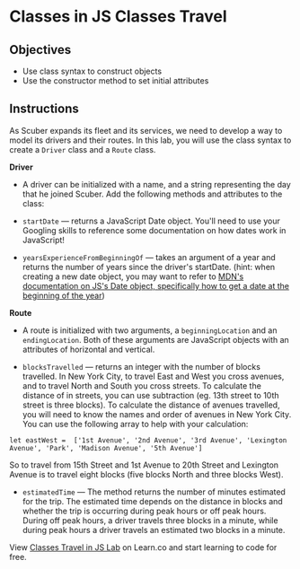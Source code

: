 # Classes in JS Classes Travel

## Objectives
+ Use class syntax to construct objects
+ Use the constructor method to set initial attributes

## Instructions

As Scuber expands its fleet and its services, we need to develop a way to model its drivers and their routes.  In this lab, you will use the class syntax to create a `Driver` class and a `Route` class.

**Driver**

* A driver can be initialized with a name, and a string representing the day that he joined Scuber.  Add the following methods and attributes to the class:

+ `startDate` — returns a JavaScript Date object.  You'll need to use your Googling skills to reference some documentation on how dates work in JavaScript!

+ `yearsExperienceFromBeginningOf` — takes an argument of a year and returns the number of years since the driver's startDate. (hint: when creating a new date object, you may want to refer to [MDN's documentation on JS's Date object, specifically how to get a date at the beginning of the year](https://developer.mozilla.org/en-US/docs/Web/JavaScript/Reference/Global_Objects/Date))

**Route**

* A route is initialized with two arguments, a `beginningLocation` and an `endingLocation`.  Both of these arguments are JavaScript objects with an attributes of horizontal and vertical.  

+ `blocksTravelled` — returns an integer with the number of blocks travelled.  In New York City, to travel East and West you cross avenues, and to travel North and South you cross streets.  To calculate the distance of in streets, you can use subtraction (eg. 13th street to 10th street is three blocks).  To calculate the distance of avenues travelled, you will need to know the names and order of avenues in New York City.  You can use the following array to help with your calculation:

`let eastWest =  ['1st Avenue', '2nd Avenue', '3rd Avenue', 'Lexington Avenue', 'Park', 'Madison Avenue', '5th Avenue']`

So to travel from 15th Street and 1st Avenue to 20th Street and Lexington Avenue is to travel eight blocks (five blocks North and three blocks West).

+ `estimatedTime` —  The method returns the number of minutes estimated for the trip.  The estimated time depends on the distance in blocks and whether the trip is occurring during peak hours or off peak hours. During off peak hours, a driver travels three blocks in a minute, while during peak hours a driver travels an estimated two blocks in a minute.

<p class='util--hide'>View <a href='https://learn.co/lessons/js-classes-travel-lab' title='Classes Travel in JS Lab '>Classes Travel in JS Lab</a> on Learn.co and start learning to code for free.</p>
